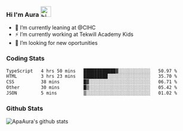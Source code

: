 ### Hi I'm Aura <img src="https://user-images.githubusercontent.com/1303154/88677602-1635ba80-d120-11ea-84d8-d263ba5fc3c0.gif" width="28px" alt="hi">

- 🔭 I’m currently leaning at @CIHC
- ⚡ I’m currently working at Tekwill Academy Kids
- 🤔 I’m looking for new oportunities


### Coding Stats

<!--START_SECTION:waka-->

```txt
TypeScript   4 hrs 50 mins   ████████████▓░░░░░░░░░░░░   50.97 %
HTML         3 hrs 23 mins   █████████░░░░░░░░░░░░░░░░   35.70 %
CSS          38 mins         █▓░░░░░░░░░░░░░░░░░░░░░░░   06.71 %
Other        30 mins         █▒░░░░░░░░░░░░░░░░░░░░░░░   05.42 %
JSON         5 mins          ▒░░░░░░░░░░░░░░░░░░░░░░░░   01.02 %
```

<!--END_SECTION:waka-->

### Github Stats

![ApaAura's github stats](https://github-readme-stats.vercel.app/api?username=ApaAura&count_private=true&theme=tokyonight&hide=contribs,prs)
